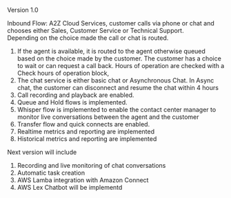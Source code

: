 Version 1.0

Inbound Flow: A2Z Cloud Services, customer calls via phone or chat and chooses either Sales, Customer Service or Technical Support.  
Depending on the choice made the call or chat is routed.

1.  If the agent is available, it is routed to the agent otherwise queued based on the choice made by the customer.  The customer has a choice to wait or can request a call back.
    Hours of operation are checked with a Check hours of operation block, 
2.  The chat service is either basic chat or Asynchronous Chat.   In Async chat, the customer can disconnect and resume the chat within 4 hours
3.  Call recording and playback are enabled.
4.  Queue and Hold flows is implemented.
5.  Whisper flow is implemented to enable the contact center manager to monitor live conversations between the agent and the customer
6.  Transfer flow and quick connects are enabled.
7.  Realtime metrics and reporting are implemented
8.  Historical metrics and reporting are implemented

Next version will include
1.  Recording and live monitoring of chat conversations
2.  Automatic task creation
3.  AWS Lamba integration with Amazon Connect
4.  AWS Lex Chatbot will be implementd

